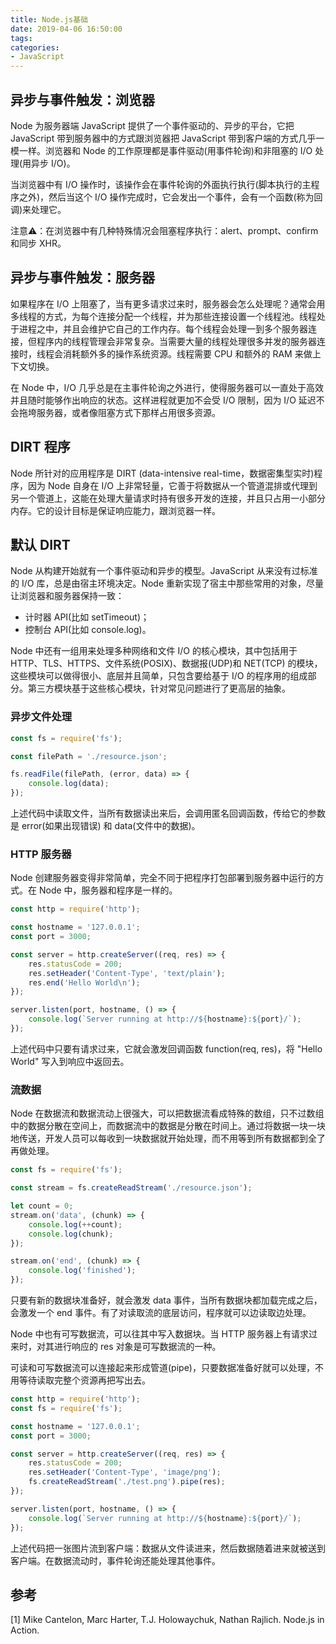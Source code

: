 ```yaml
---
title: Node.js基础
date: 2019-04-06 16:50:00
tags:
categories:
- JavaScript
---
```


## 异步与事件触发：浏览器
Node 为服务器端 JavaScript 提供了一个事件驱动的、异步的平台，它把 JavaScript 带到服务器中的方式跟浏览器把 JavaScript 带到客户端的方式几乎一模一样。浏览器和 Node 的工作原理都是事件驱动(用事件轮询)和非阻塞的 I/O 处理(用异步 I/O)。

当浏览器中有 I/O 操作时，该操作会在事件轮询的外面执行执行(脚本执行的主程序之外)，然后当这个 I/O 操作完成时，它会发出一个事件，会有一个函数(称为回调)来处理它。

注意⚠️：在浏览器中有几种特殊情况会阻塞程序执行：alert、prompt、confirm 和同步 XHR。

## 异步与事件触发：服务器
如果程序在 I/O 上阻塞了，当有更多请求过来时，服务器会怎么处理呢？通常会用多线程的方式，为每个连接分配一个线程，并为那些连接设置一个线程池。线程处于进程之中，并且会维护它自己的工作内存。每个线程会处理一到多个服务器连接，但程序内的线程管理会非常复杂。当需要大量的线程处理很多并发的服务器连接时，线程会消耗额外多的操作系统资源。线程需要 CPU 和额外的 RAM 来做上下文切换。

在 Node 中，I/O 几乎总是在主事件轮询之外进行，使得服务器可以一直处于高效并且随时能够作出响应的状态。这样进程就更加不会受 I/O 限制，因为 I/O 延迟不会拖垮服务器，或者像阻塞方式下那样占用很多资源。

## DIRT 程序
Node 所针对的应用程序是 DIRT (data-intensive real-time，数据密集型实时)程序，因为 Node 自身在 I/O 上非常轻量，它善于将数据从一个管道混排或代理到另一个管道上，这能在处理大量请求时持有很多开发的连接，并且只占用一小部分内存。它的设计目标是保证响应能力，跟浏览器一样。

## 默认 DIRT
Node 从构建开始就有一个事件驱动和异步的模型。JavaScript 从来没有过标准的 I/O 库，总是由宿主环境决定。Node 重新实现了宿主中那些常用的对象，尽量让浏览器和服务器保持一致：
- 计时器 API(比如 setTimeout)；
- 控制台 API(比如 console.log)。

Node 中还有一组用来处理多种网络和文件 I/O 的核心模块，其中包括用于 HTTP、TLS、HTTPS、文件系统(POSIX)、数据报(UDP)和 NET(TCP) 的模块，这些模块可以做得很小、底层并且简单，只包含要给基于 I/O 的程序用的组成部分。第三方模块基于这些核心模块，针对常见问题进行了更高层的抽象。

### 异步文件处理
```javascript
const fs = require('fs');

const filePath = './resource.json';

fs.readFile(filePath, (error, data) => {
    console.log(data);
});
```
上述代码中读取文件，当所有数据读出来后，会调用匿名回调函数，传给它的参数是 error(如果出现错误) 和 data(文件中的数据)。


### HTTP 服务器
Node 创建服务器变得非常简单，完全不同于把程序打包部署到服务器中运行的方式。在 Node 中，服务器和程序是一样的。

```javascript
const http = require('http');

const hostname = '127.0.0.1';
const port = 3000;

const server = http.createServer((req, res) => {
    res.statusCode = 200;
    res.setHeader('Content-Type', 'text/plain');
    res.end('Hello World\n');
});

server.listen(port, hostname, () => {
    console.log(`Server running at http://${hostname}:${port}/`);
});
```
上述代码中只要有请求过来，它就会激发回调函数 function(req, res)，将 "Hello World" 写入到响应中返回去。

### 流数据
Node 在数据流和数据流动上很强大，可以把数据流看成特殊的数组，只不过数组中的数据分散在空间上，而数据流中的数据是分散在时间上。通过将数据一块一块地传送，开发人员可以每收到一块数据就开始处理，而不用等到所有数据都到全了再做处理。

```javascript
const fs = require('fs');

const stream = fs.createReadStream('./resource.json');

let count = 0;
stream.on('data', (chunk) => {
    console.log(++count);
    console.log(chunk);
});

stream.on('end', (chunk) => {
    console.log('finished');
});
```

只要有新的数据块准备好，就会激发 data 事件，当所有数据块都加载完成之后，会激发一个 end 事件。有了对读取流的底层访问，程序就可以边读取边处理。

Node 中也有可写数据流，可以往其中写入数据块。当 HTTP 服务器上有请求过来时，对其进行响应的 res 对象是可写数据流的一种。

可读和可写数据流可以连接起来形成管道(pipe)，只要数据准备好就可以处理，不用等待读取完整个资源再把写出去。

```javascript
const http = require('http');
const fs = require('fs');

const hostname = '127.0.0.1';
const port = 3000;

const server = http.createServer((req, res) => {
    res.statusCode = 200;
    res.setHeader('Content-Type', 'image/png');
    fs.createReadStream('./test.png').pipe(res);
});

server.listen(port, hostname, () => {
    console.log(`Server running at http://${hostname}:${port}/`);
});
```

上述代码把一张图片流到客户端：数据从文件读进来，然后数据随着进来就被送到客户端。在数据流动时，事件轮询还能处理其他事件。


## 参考
[1] Mike Cantelon, Marc Harter, T.J. Holowaychuk, Nathan Rajlich. Node.js in Action.